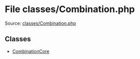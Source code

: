 File classes/Combination.php
=========

Source: [classes/Combination.php](https://github.com/PrestaShop/PrestaShop/blob/1.5.0.15/classes/Combination.php)


Classes
-------

* [CombinationCore](class.CombinationCore.md)

